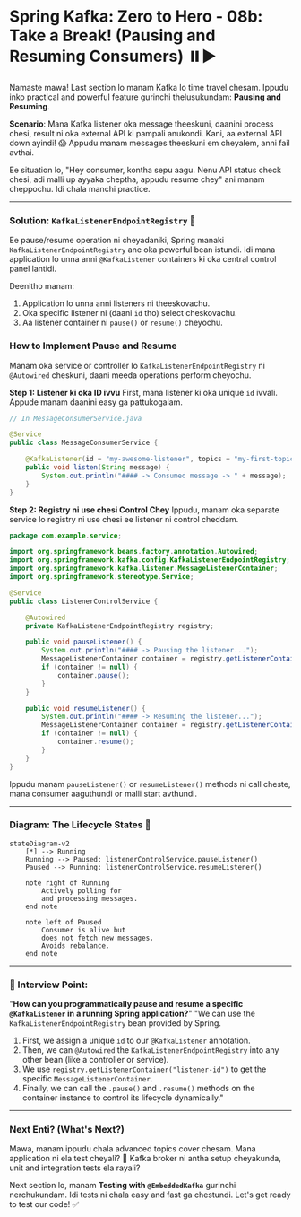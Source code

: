 # Spring Kafka: Zero to Hero - 08b: Take a Break! (Pausing and Resuming Consumers) ⏸️▶️

Namaste mawa! Last section lo manam Kafka lo time travel chesam. Ippudu inko practical and powerful feature gurinchi thelusukundam: **Pausing and Resuming**.

**Scenario**: Mana Kafka listener oka message theeskuni, daanini process chesi, result ni oka external API ki pampali anukondi. Kani, aa external API down ayindi! 😱 Appudu manam messages theeskuni em cheyalem, anni fail avthai.

Ee situation lo, "Hey consumer, kontha sepu aagu. Nenu API status check chesi, adi malli up ayyaka cheptha, appudu resume chey" ani manam cheppochu. Idi chala manchi practice.

---

### Solution: `KafkaListenerEndpointRegistry` 🚦

Ee pause/resume operation ni cheyadaniki, Spring manaki `KafkaListenerEndpointRegistry` ane oka powerful bean istundi. Idi mana application lo unna anni `@KafkaListener` containers ki oka central control panel lantidi.

Deenitho manam:
1.  Application lo unna anni listeners ni theeskovachu.
2.  Oka specific listener ni (daani `id` tho) select cheskovachu.
3.  Aa listener container ni `pause()` or `resume()` cheyochu.

### How to Implement Pause and Resume

Manam oka service or controller lo `KafkaListenerEndpointRegistry` ni `@Autowired` cheskuni, daani meeda operations perform cheyochu.

**Step 1: Listener ki oka ID ivvu**
First, mana listener ki oka unique `id` ivvali. Appude manam daanini easy ga pattukogalam.

```java
// In MessageConsumerService.java

@Service
public class MessageConsumerService {

    @KafkaListener(id = "my-awesome-listener", topics = "my-first-topic")
    public void listen(String message) {
        System.out.println("#### -> Consumed message -> " + message);
    }
}
```

**Step 2: Registry ni use chesi Control Chey**
Ippudu, manam oka separate service lo registry ni use chesi ee listener ni control cheddam.

```java
package com.example.service;

import org.springframework.beans.factory.annotation.Autowired;
import org.springframework.kafka.config.KafkaListenerEndpointRegistry;
import org.springframework.kafka.listener.MessageListenerContainer;
import org.springframework.stereotype.Service;

@Service
public class ListenerControlService {

    @Autowired
    private KafkaListenerEndpointRegistry registry;

    public void pauseListener() {
        System.out.println("#### -> Pausing the listener...");
        MessageListenerContainer container = registry.getListenerContainer("my-awesome-listener");
        if (container != null) {
            container.pause();
        }
    }

    public void resumeListener() {
        System.out.println("#### -> Resuming the listener...");
        MessageListenerContainer container = registry.getListenerContainer("my-awesome-listener");
        if (container != null) {
            container.resume();
        }
    }
}
```
Ippudu manam `pauseListener()` or `resumeListener()` methods ni call cheste, mana consumer aaguthundi or malli start avthundi.

---

### Diagram: The Lifecycle States 🚦

```mermaid
stateDiagram-v2
    [*] --> Running
    Running --> Paused: listenerControlService.pauseListener()
    Paused --> Running: listenerControlService.resumeListener()

    note right of Running
        Actively polling for
        and processing messages.
    end note

    note left of Paused
        Consumer is alive but
        does not fetch new messages.
        Avoids rebalance.
    end note
```

---

### 📝 Interview Point:

"**How can you programmatically pause and resume a specific `@KafkaListener` in a running Spring application?**"
"We can use the `KafkaListenerEndpointRegistry` bean provided by Spring.
1.  First, we assign a unique `id` to our `@KafkaListener` annotation.
2.  Then, we can `@Autowired` the `KafkaListenerEndpointRegistry` into any other bean (like a controller or service).
3.  We use `registry.getListenerContainer("listener-id")` to get the specific `MessageListenerContainer`.
4.  Finally, we can call the `.pause()` and `.resume()` methods on the container instance to control its lifecycle dynamically."

---

### Next Enti? (What's Next?)

Mawa, manam ippudu chala advanced topics cover chesam. Mana application ni ela test cheyali? 🤔 Kafka broker ni antha setup cheyakunda, unit and integration tests ela rayali?

Next section lo, manam **Testing with `@EmbeddedKafka`** gurinchi nerchukundam. Idi tests ni chala easy and fast ga chestundi. Let's get ready to test our code! ✅